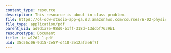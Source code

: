 ```yaml
---
content_type: resource
description: This resource is about in class problem.
file: https://ol-ocw-studio-app-qa.s3.amazonaws.com/courses/8-02-physics-ii-electricity-and-magnetism-spring-2007/35c56c069d152e57d4183e12afae6f7f_ic_w12d2_1.pdf
file_type: application/pdf
parent_uid: ad9d1a7e-98d0-b1ff-318d-13ddbf7639b1
resourcetype: Document
title: ic_w12d2_1.pdf
uid: 35c56c06-9d15-2e57-d418-3e12afae6f7f
---
```

